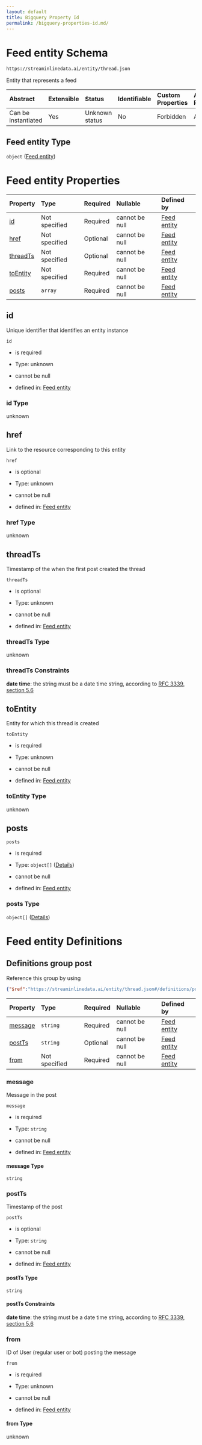 ```yaml
---
layout: default
title: Bigquery Property Id
permalink: /bigquery-properties-id.md/
---
```

# Feed entity Schema

```txt
https://streaminlinedata.ai/entity/thread.json
```

Entity that represents a feed

| Abstract            | Extensible | Status         | Identifiable | Custom Properties | Additional Properties | Access Restrictions | Defined In                                               |
| :------------------ | :--------- | :------------- | :----------- | :---------------- | :-------------------- | :------------------ | :------------------------------------------------------- |
| Can be instantiated | Yes        | Unknown status | No           | Forbidden         | Allowed               | none                | [thread.json](thread.md "open original schema") |

## Feed entity Type

`object` ([Feed entity](thread.md))

# Feed entity Properties

| Property              | Type          | Required | Nullable       | Defined by                                                                                                         |
| :-------------------- | :------------ | :------- | :------------- | :----------------------------------------------------------------------------------------------------------------- |
| [id](#id)             | Not specified | Required | cannot be null | [Feed entity](thread-properties-id.md "https://streaminlinedata.ai/entity/thread.json#/properties/id")             |
| [href](#href)         | Not specified | Optional | cannot be null | [Feed entity](thread-properties-href.md "https://streaminlinedata.ai/entity/thread.json#/properties/href")         |
| [threadTs](#threadts) | Not specified | Optional | cannot be null | [Feed entity](thread-properties-threadts.md "https://streaminlinedata.ai/entity/thread.json#/properties/threadTs") |
| [toEntity](#toentity) | Not specified | Required | cannot be null | [Feed entity](thread-properties-toentity.md "https://streaminlinedata.ai/entity/thread.json#/properties/toEntity") |
| [posts](#posts)       | `array`       | Required | cannot be null | [Feed entity](thread-properties-posts.md "https://streaminlinedata.ai/entity/thread.json#/properties/posts")       |

## id

Unique identifier that identifies an entity instance

`id`

*   is required

*   Type: unknown

*   cannot be null

*   defined in: [Feed entity](thread-properties-id.md "https://streaminlinedata.ai/entity/thread.json#/properties/id")

### id Type

unknown

## href

Link to the resource corresponding to this entity

`href`

*   is optional

*   Type: unknown

*   cannot be null

*   defined in: [Feed entity](thread-properties-href.md "https://streaminlinedata.ai/entity/thread.json#/properties/href")

### href Type

unknown

## threadTs

Timestamp of the when the first post created the thread

`threadTs`

*   is optional

*   Type: unknown

*   cannot be null

*   defined in: [Feed entity](thread-properties-threadts.md "https://streaminlinedata.ai/entity/thread.json#/properties/threadTs")

### threadTs Type

unknown

### threadTs Constraints

**date time**: the string must be a date time string, according to [RFC 3339, section 5.6](https://tools.ietf.org/html/rfc3339 "check the specification")

## toEntity

Entity for which this thread is created

`toEntity`

*   is required

*   Type: unknown

*   cannot be null

*   defined in: [Feed entity](thread-properties-toentity.md "https://streaminlinedata.ai/entity/thread.json#/properties/toEntity")

### toEntity Type

unknown

## posts



`posts`

*   is required

*   Type: `object[]` ([Details](thread-definitions-post.md))

*   cannot be null

*   defined in: [Feed entity](thread-properties-posts.md "https://streaminlinedata.ai/entity/thread.json#/properties/posts")

### posts Type

`object[]` ([Details](thread-definitions-post.md))

# Feed entity Definitions

## Definitions group post

Reference this group by using

```json
{"$ref":"https://streaminlinedata.ai/entity/thread.json#/definitions/post"}
```

| Property            | Type          | Required | Nullable       | Defined by                                                                                                                                         |
| :------------------ | :------------ | :------- | :------------- | :------------------------------------------------------------------------------------------------------------------------------------------------- |
| [message](#message) | `string`      | Required | cannot be null | [Feed entity](thread-definitions-post-properties-message.md "https://streaminlinedata.ai/entity/thread.json#/definitions/post/properties/message") |
| [postTs](#postts)   | `string`      | Optional | cannot be null | [Feed entity](thread-definitions-post-properties-postts.md "https://streaminlinedata.ai/entity/thread.json#/definitions/post/properties/postTs")   |
| [from](#from)       | Not specified | Required | cannot be null | [Feed entity](thread-definitions-post-properties-from.md "https://streaminlinedata.ai/entity/thread.json#/definitions/post/properties/from")       |

### message

Message in the post

`message`

*   is required

*   Type: `string`

*   cannot be null

*   defined in: [Feed entity](thread-definitions-post-properties-message.md "https://streaminlinedata.ai/entity/thread.json#/definitions/post/properties/message")

#### message Type

`string`

### postTs

Timestamp of the post

`postTs`

*   is optional

*   Type: `string`

*   cannot be null

*   defined in: [Feed entity](thread-definitions-post-properties-postts.md "https://streaminlinedata.ai/entity/thread.json#/definitions/post/properties/postTs")

#### postTs Type

`string`

#### postTs Constraints

**date time**: the string must be a date time string, according to [RFC 3339, section 5.6](https://tools.ietf.org/html/rfc3339 "check the specification")

### from

ID of User (regular user or bot) posting the message

`from`

*   is required

*   Type: unknown

*   cannot be null

*   defined in: [Feed entity](thread-definitions-post-properties-from.md "https://streaminlinedata.ai/entity/thread.json#/definitions/post/properties/from")

#### from Type

unknown
